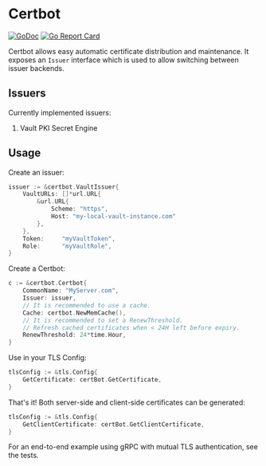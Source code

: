 # Certbot
[![GoDoc](https://godoc.org/github.com/johanbrandhorst/certbot?status.svg)](https://godoc.org/github.com/johanbrandhorst/certbot)
[![Go Report Card](https://goreportcard.com/badge/github.com/johanbrandhorst/certbot)](https://goreportcard.com/report/github.com/johanbrandhorst/certbot)

Certbot allows easy automatic certificate distribution and maintenance.
It exposes an `Issuer` interface which is used to allow switching
between issuer backends.

## Issuers

Currently implemented issuers:

1. Vault PKI Secret Engine

## Usage

Create an issuer:
```go
issuer := &certbot.VaultIssuer{
    VaultURLs: []*url.URL{
        &url.URL{
            Scheme: "https",
            Host: "my-local-vault-instance.com"
        },
    },
    Token:     "myVaultToken",
    Role:      "myVaultRole",
}
```

Create a Certbot:
```go
c := &certbot.Certbot{
    CommonName: "MyServer.com",
    Issuer: issuer,
    // It is recommended to use a cache.
    Cache: certbot.NewMemCache(),
    // It is recommended to set a RenewThreshold.
    // Refresh cached certificates when < 24H left before expiry.
    RenewThreshold: 24*time.Hour,
}
```

Use in your TLS Config:
```go
tlsConfig := &tls.Config{
    GetCertificate: certBot.GetCertificate,
}
```

That's it! Both server-side and client-side certificates
can be generated:

```go
tlsConfig := &tls.Config{
    GetClientCertificate: certBot.GetClientCertificate,
}
```

For an end-to-end example using gRPC with mutual TLS authentication,
see the tests.
